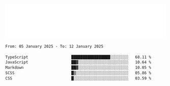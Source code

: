 [![](./hello.svg)](https://blog.yrobot.top?ref=github-yrobot)

<!--START_SECTION:waka-->

```txt
From: 05 January 2025 - To: 12 January 2025

TypeScript                   █████████████████░░░░░░░░   68.11 %
JavaScript                   ██▓░░░░░░░░░░░░░░░░░░░░░░   10.64 %
Markdown                     ██▓░░░░░░░░░░░░░░░░░░░░░░   10.05 %
SCSS                         █▒░░░░░░░░░░░░░░░░░░░░░░░   05.86 %
CSS                          █░░░░░░░░░░░░░░░░░░░░░░░░   03.59 %
```

<!--END_SECTION:waka-->
